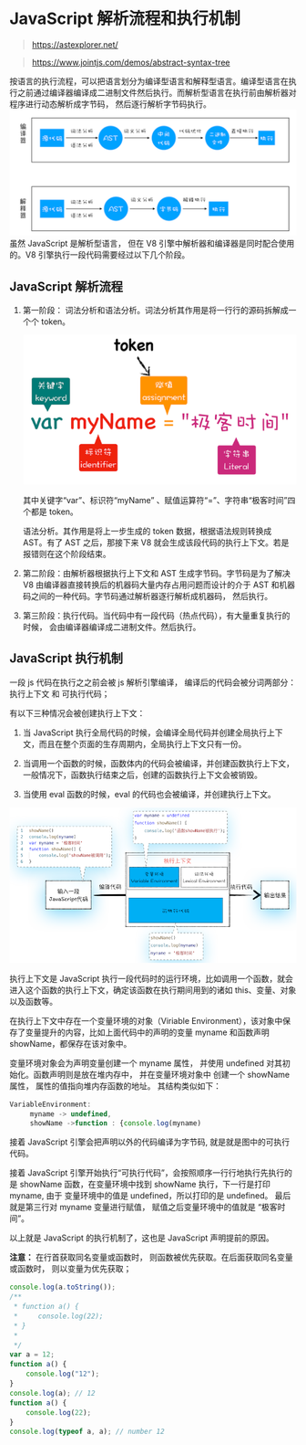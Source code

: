 # JavaScript 解析流程和执行机制

> https://astexplorer.net/

> https://www.jointjs.com/demos/abstract-syntax-tree

按语言的执行流程，可以把语言划分为编译型语言和解释型语言。编译型语言在执行之前通过编译器编译成二进制文件然后执行。而解析型语言在执行前由解析器对程序进行动态解析成字节码， 然后逐行解析字节码执行。
<img src="./img/5decoder.png" />
虽然 JavaScript 是解析型语言， 但在 V8 引擎中解析器和编译器是同时配合使用的。V8 引擎执行一段代码需要经过以下几个阶段。

## JavaScript 解析流程

1. 第一阶段： 词法分析和语法分析。词法分析其作用是将一行行的源码拆解成一个个 token。

   <img src="./img/5tokennize.png" />

   其中关键字“var”、标识符“myName” 、赋值运算符“=”、字符串“极客时间”四个都是 token。

   语法分析。其作用是将上一步生成的 token 数据，根据语法规则转换成 AST。有了 AST 之后，那接下来 V8 就会生成该段代码的执行上下文。若是报错则在这个阶段结束。

2. 第二阶段：由解析器根据执行上下文和 AST 生成字节码。字节码是为了解决 V8 由编译器直接转换后的机器码大量内存占用问题而设计的介于 AST 和机器码之间的一种代码。字节码通过解析器逐行解析成机器码， 然后执行。

3. 第三阶段：执行代码。当代码中有一段代码（热点代码），有大量重复执行的时候， 会由编译器编译成二进制文件。然后执行。

## JavaScript 执行机制

一段 js 代码在执行之之前会被 js 解析引擎编译， 编译后的代码会被分词两部分： 执行上下文 和 可执行代码；

有以下三种情况会被创建执行上下文：

1. 当 JavaScript 执行全局代码的时候，会编译全局代码并创建全局执行上下文，而且在整个页面的生存周期内，全局执行上下文只有一份。

2. 当调用一个函数的时候，函数体内的代码会被编译，并创建函数执行上下文，一般情况下，函数执行结束之后，创建的函数执行上下文会被销毁。

3. 当使用 eval 函数的时候，eval 的代码也会被编译，并创建执行上下文。

<img src="./img/5sxw.png" />

执行上下文是 JavaScript 执行一段代码时的运行环境，比如调用一个函数，就会进入这个函数的执行上下文，确定该函数在执行期间用到的诸如 this、变量、对象以及函数等。

在执行上下文中存在一个变量环境的对象（Viriable Environment），该对象中保存了变量提升的内容，比如上面代码中的声明的变量 myname 和函数声明 showName，都保存在该对象中。

变量环境对象会为声明变量创建一个 myname 属性， 并使用 undefined 对其初始化。函数声明则是放在堆内存中， 并在变量环境对象中 创建一个 showName 属性， 属性的值指向堆内存函数的地址。 其结构类似如下：

```js
VariableEnvironment:
     myname -> undefined,
     showName ->function : {console.log(myname)

```

接着 JavaScript 引擎会把声明以外的代码编译为字节码, 就是就是图中的可执行代码。

接着 JavaScript 引擎开始执行“可执行代码”，会按照顺序一行行地执行先执行的是 showName 函数，在变量环境中找到 showName 执行，下一行是打印 myname, 由于 变量环境中的值是 undefined，所以打印的是 undefined。 最后就是第三行对 myname 变量进行赋值， 赋值之后变量环境中的值就是 “极客时间”。

以上就是 JavaScript 的执行机制了，这也是 JavaScript 声明提前的原因。

**注意：**
在行首获取同名变量或函数时， 则函数被优先获取。在后面获取同名变量或函数时， 则以变量为优先获取；

```js
console.log(a.toString());
/**
 * function a() {
 *     console.log(22);
 * }
 *
 */
var a = 12;
function a() {
	console.log("12");
}
console.log(a); // 12
function a() {
	console.log(22);
}
console.log(typeof a, a); // number 12
```
